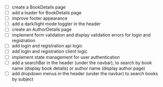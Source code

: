 - [ ] create a BookDetails page
- [ ] add a loader for BookDetails page
- [ ] improve footer appearance
- [ ] add a dark/light mode toggler in the header
- [ ] create an AuthorDetails page
- [ ] implement form validation and display validation errors for login and registration 
- [ ] add login and registration api logic
- [ ] add login and registration client logic
- [ ] implement state management for user authentication
- [ ] add a searchBar in the header (under the navbar), to search by book name (display book details) or author name (display author page)
- [ ] add dropdown menus in the header (under the navbar) to search books by subject